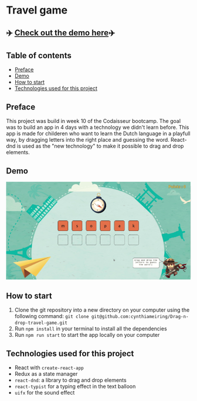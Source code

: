 # Travel game

## ✈️ [Check out the demo here](#Demo)✈️

## Table of contents

- [Preface](#Preface)
- [Demo](#Demo)
- [How to start](#How-to-start)
- [Technologies used for this project](#Technologies-used-for-this-project)

## Preface

This project was build in week 10 of the Codaisseur bootcamp. The goal was to build an app in 4 days with a technology we didn't learn before. This app is made for childeren who want to learn the Dutch language in a playfull way, by dragging letters into the right place and guessing the word. React-dnd is used as the "new technology" to make it possible to drag and drop elements.

## Demo

![gif](./src/media/Demo.gif)

## How to start

1. Clone the git repository into a new directory on your computer using the following command: `git clone git@github.com:cynthiameiring/Drag-n-drop-travel-game.git`
2. Run `npm install` in your terminal to install all the dependencies
3. Run `npm run start` to start the app locally on your computer

## Technologies used for this project

- React with `create-react-app`
- Redux as a state manager
- `react-dnd`: a library to drag and drop elements
- `react-typist` for a typing effect in the text balloon
- `uifx` for the sound effect
